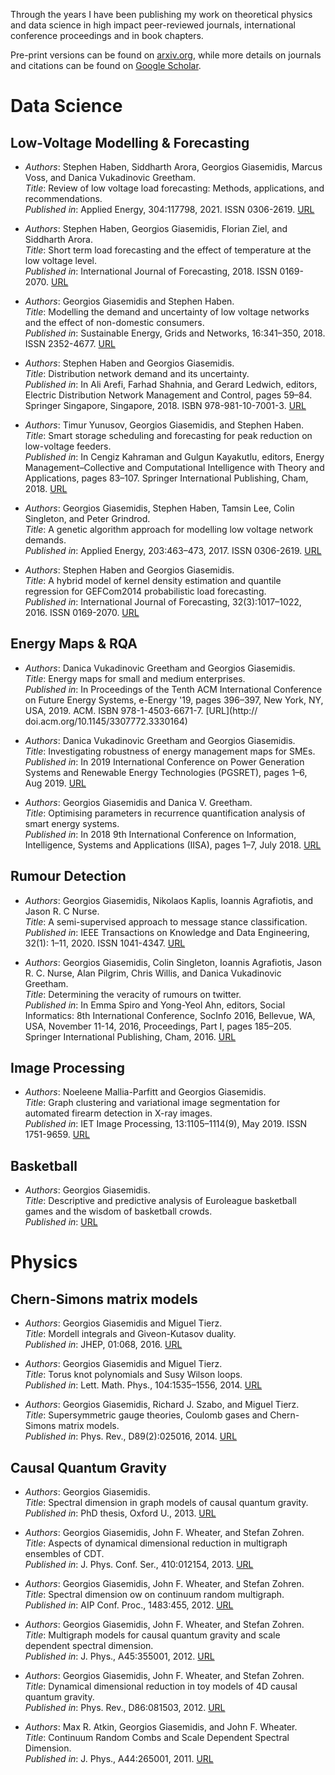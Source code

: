 Through the years I have been publishing my work on theoretical physics and data science in high impact peer-reviewed journals, international conference proceedings and in book chapters.

Pre-print versions can be found on [arxiv.org](https://arxiv.org/search/?searchtype=author&query=Giasemidis%2C+G), while more details on journals and citations can be found on [Google Scholar](https://scholar.google.co.uk/citations?user=vVyWiE8AAAAJ).

# Data Science

## Low-Voltage Modelling & Forecasting
  * *Authors*: Stephen Haben, Siddharth Arora, Georgios Giasemidis, Marcus Voss, and Danica Vukadinovic Greetham.  
    *Title*: Review of low voltage load forecasting: Methods, applications, and recommendations.  
    *Published in*: Applied Energy, 304:117798, 2021. ISSN 0306-2619. [URL](https://www.sciencedirect.com/science/article/pii/S0306261921011326)

  * *Authors*: Stephen Haben, Georgios Giasemidis, Florian Ziel, and Siddharth Arora.  
    *Title*: Short term load forecasting and the effect of temperature at the low voltage level.  
    *Published in*: International Journal of Forecasting, 2018. ISSN 0169-2070. [URL](http://www.sciencedirect.com/science/article/pii/S0169207018301870)

  * *Authors*: Georgios Giasemidis and Stephen Haben.  
    *Title*: Modelling the demand and uncertainty of low voltage networks and the effect of non-domestic consumers.  
    *Published in*: Sustainable Energy, Grids and Networks, 16:341–350, 2018. ISSN 2352-4677. [URL](http://www.sciencedirect.com/science/article/pii/S2352467718301188)

  * *Authors*: Stephen Haben and Georgios Giasemidis.  
    *Title*: Distribution network demand and its uncertainty.  
    *Published in*: In Ali Arefi, Farhad Shahnia, and Gerard Ledwich, editors, Electric Distribution Network Management and Control, pages 59–84. Springer Singapore, Singapore, 2018. ISBN 978-981-10-7001-3. [URL](https://doi.org/10.1007/978-981-10-7001-3_3)

  * *Authors*: Timur Yunusov, Georgios Giasemidis, and Stephen Haben.  
    *Title*: Smart storage scheduling and forecasting for peak reduction on low-voltage feeders.  
    *Published in*: In Cengiz Kahraman and Gulgun Kayakutlu, editors, Energy Management–Collective and Computational Intelligence with Theory and Applications, pages 83–107. Springer International Publishing, Cham, 2018. [URL](https://doi.org/10.1007/978-3-319-75690-5_5)

  * *Authors*: Georgios Giasemidis, Stephen Haben, Tamsin Lee, Colin Singleton, and Peter Grindrod.  
    *Title*: A genetic algorithm approach for modelling low voltage network demands.  
    *Published in*: Applied Energy, 203:463–473, 2017. ISSN 0306-2619. [URL](http://www.sciencedirect.com/science/article/pii/S0306261917308085)

  * *Authors*: Stephen Haben and Georgios Giasemidis.  
    *Title*: A hybrid model of kernel density estimation and quantile regression for GEFCom2014 probabilistic load forecasting.  
    *Published in*: International Journal of Forecasting, 32(3):1017–1022, 2016. ISSN 0169-2070. [URL](http://www.sciencedirect.com/science/article/pii/S0169207015001399)

## Energy Maps & RQA

  * *Authors*: Danica Vukadinovic Greetham and Georgios Giasemidis.  
    *Title*: Energy maps for small and medium enterprises.  
    *Published in*: In Proceedings of the Tenth ACM International Conference on Future Energy Systems, e-Energy '19, pages 396–397, New York, NY, USA, 2019. ACM. ISBN 978-1-4503-6671-7. [URL](http:// doi.acm.org/10.1145/3307772.3330164)

  * *Authors*: Danica Vukadinovic Greetham and Georgios Giasemidis.  
    *Title*: Investigating robustness of energy management maps for SMEs.  
    *Published in*: In 2019 International Conference on Power Generation Systems and Renewable Energy Technologies (PGSRET), pages 1–6, Aug 2019. [URL](https://ieeexplore.ieee.org/document/8882675)

  * *Authors*: Georgios Giasemidis and Danica V. Greetham.  
    *Title*: Optimising parameters in recurrence quantification analysis of smart energy systems.  
    *Published in*: In 2018 9th International Conference on Information, Intelligence, Systems and Applications (IISA), pages 1–7, July 2018. [URL](https://ieeexplore.ieee.org/document/8633648)

## Rumour Detection
  * *Authors*: Georgios Giasemidis, Nikolaos Kaplis, Ioannis Agrafiotis, and Jason R. C Nurse.  
    *Title*: A semi-supervised approach to message stance classification.  
    *Published in*: IEEE Transactions on Knowledge and Data Engineering, 32(1): 1–11, 2020. ISSN 1041-4347. [URL](https://ieeexplore.ieee.org/document/8528884)

  * *Authors*: Georgios Giasemidis, Colin Singleton, Ioannis Agrafiotis, Jason R. C. Nurse, Alan Pilgrim, Chris Willis, and Danica Vukadinovic Greetham.  
    *Title*: Determining the veracity of rumours on twitter.  
    *Published in*: In Emma Spiro and Yong-Yeol Ahn, editors, Social Informatics: 8th International Conference, SocInfo 2016, Bellevue, WA, USA, November 11-14, 2016, Proceedings, Part I, pages 185–205. Springer International Publishing, Cham, 2016. [URL](https://link.springer.com/chapter/10.1007%2F978-3-319-47880-7_12)

## Image Processing

  * *Authors*: Noeleene Mallia-Parfitt and Georgios Giasemidis.  
    *Title*: Graph clustering and variational image segmentation for automated firearm detection in X-ray images.  
    *Published in*: IET Image Processing, 13:1105–1114(9), May 2019. ISSN 1751-9659. [URL](https://digital-library.theiet.org/content/journals/10.1049/iet-ipr.2018.5198)

## Basketball

  * *Authors*: Georgios Giasemidis.  
    *Title*: Descriptive and predictive analysis of Euroleague basketball games and the wisdom of basketball crowds.  
    *Published in*: [URL](https://arxiv.org/abs/2002.08465)

# Physics

## Chern-Simons matrix models

  * *Authors*: Georgios Giasemidis and Miguel Tierz.  
    *Title*: Mordell integrals and Giveon-Kutasov duality.  
    *Published in*: JHEP, 01:068, 2016. [URL](http://dx.doi.org/10.1007/JHEP01(2016)068)

  * *Authors*: Georgios Giasemidis and Miguel Tierz.  
    *Title*: Torus knot polynomials and Susy Wilson loops.  
    *Published in*: Lett. Math. Phys., 104:1535–1556, 2014. [URL](http://dx.doi.org/10.1007/s11005-014-0724-z)

  * *Authors*: Georgios Giasemidis, Richard J. Szabo, and Miguel Tierz.  
    *Title*: Supersymmetric gauge theories, Coulomb gases and Chern-Simons matrix models.  
    *Published in*: Phys. Rev., D89(2):025016, 2014. [URL](http://dx.doi.org/10.1103/PhysRevD.89.025016)

## Causal Quantum Gravity
  * *Authors*: Georgios Giasemidis.  
    *Title*: Spectral dimension in graph models of causal quantum gravity.  
    *Published in*: PhD thesis, Oxford U., 2013. [URL](https://arxiv.org/abs/1310.8109)

  * *Authors*: Georgios Giasemidis, John F. Wheater, and Stefan Zohren.  
    *Title*: Aspects of dynamical dimensional reduction in multigraph ensembles of CDT.  
    *Published in*: J. Phys. Conf. Ser., 410:012154, 2013. [URL](http://dx.doi.org/10.1088/1742-6596/410/1/012154)

  * *Authors*: Georgios Giasemidis, John F. Wheater, and Stefan Zohren.  
    *Title*: Spectral dimension ow on continuum random multigraph.  
    *Published in*: AIP Conf. Proc., 1483:455, 2012. [URL](http://dx.doi.org/10.1063/1.4758993)

  * *Authors*: Georgios Giasemidis, John F. Wheater, and Stefan Zohren.  
    *Title*: Multigraph models for causal quantum gravity and scale dependent spectral dimension.  
    *Published in*: J. Phys., A45:355001, 2012. [URL](http://dx.doi.org/10.1088/1751-8113/45/35/355001)

  * *Authors*: Georgios Giasemidis, John F. Wheater, and Stefan Zohren.  
    *Title*: Dynamical dimensional reduction in toy models of 4D causal quantum gravity.  
    *Published in*: Phys. Rev., D86:081503, 2012. [URL](http://dx.doi.org/10.1103/PhysRevD.86.081503)

  * *Authors*: Max R. Atkin, Georgios Giasemidis, and John F. Wheater.  
    *Title*: Continuum Random Combs and Scale Dependent Spectral Dimension.  
    *Published in*: J. Phys., A44:265001, 2011. [URL](http://dx.doi.org/10.1088/1751-8113/44/26/265001)

